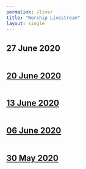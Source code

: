 ```yaml
---
permalink: /live/
title: "Worship Livestream"
layout: single
---
```


## 27 June 2020
<a href="https://youtu.be/qcCyYYte2eM"><img src="{{ site.url }}{{ site.baseurl }}/assets/images/Worship Service - 27 June 2020.jpg" alt="">
## 20 June 2020
<a href="https://youtu.be/_EAOtk3mX40"><img src="{{ site.url }}{{ site.baseurl }}/assets/images/Worship Service - 20 June 2020.jpg" alt="">
## 13 June 2020
<a href="https://youtu.be/DqXn5xfxENM"><img src="{{ site.url }}{{ site.baseurl }}/assets/images/Worship Service - 13 June 2020.jpg" alt="">
## 06 June 2020
<a href="https://youtu.be/icVjySeOiX4"><img src="{{ site.url }}{{ site.baseurl }}/assets/images/Worship Service - 06 June 2020.jpg" alt="">
## 30 May 2020
<a href="https://youtu.be/k1LhfMhz64c"><img src="{{ site.url }}{{ site.baseurl }}/assets/images/Worship Service - 30 May 2020.jpg" alt="">
